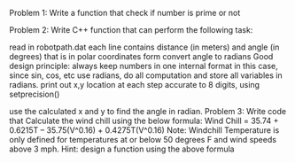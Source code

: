 Problem 1:
Write a function that check if number is prime or not

Problem 2:
Write C++ function that can perform the following task:

read in robotpath.dat each line contains distance (in meters) and angle (in degrees) that is in polar coordinates form
convert angle to radians Good design principle: always keep numbers in one internal format in this case, since sin, cos, etc use radians, do all computation and store all variables in radians.
print out x,y location at each step accurate to 8 digits, using setprecision()

use the calculated x and y to find the angle in radian.
Problem 3:
Write code that Calculate the wind chill using the below formula:
Wind Chill = 35.74 + 0.6215T – 35.75(V^0.16) + 0.4275T(V^0.16)
Note: Windchill Temperature is only defined for temperatures at or below 50 degrees F and wind speeds above 3 mph.
Hint: design a function using the above formula
